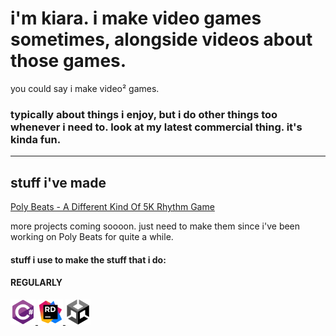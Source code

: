 # i'm kiara. i make video games sometimes, alongside videos about those games.
you could say i make video² games.
### typically about things i enjoy, but i do other things too whenever i need to. look at my latest commercial thing. it's kinda fun.

***
## stuff i've made
[Poly Beats - A Different Kind Of 5K Rhythm Game](https://store.steampowered.com/app/2734590/Poly_Beats/)

more projects coming soooon. just need to make them since i've been working on Poly Beats for quite a while.

#### stuff i use to make the stuff that i do:
#### REGULARLY
<p align="left"> <a href="https://dotnet.microsoft.com/en-us/languages/csharp" target="_blank" rel="noreferrer"> <img
            src="https://raw.githubusercontent.com/devicons/devicon/refs/heads/master/icons/csharp/csharp-original.svg" alt="csharp" width="40" height="40" /> </a>
    <a href="https://www.w3schools.com/css/" target="_blank" rel="noreferrer"> <img
            src="https://raw.githubusercontent.com/devicons/devicon/refs/heads/master/icons/rider/rider-original.svg"
            alt="jetbrains rider" width="40" height="40" /> </a> <a href="https://www.jetbrains.com/rider/" target="_blank"
        rel="noreferrer"> <img
            src="https://github.com/devicons/devicon/blob/master/icons/unity/unity-original.svg"
            alt="unity" width="40" height="40" /> </a>

